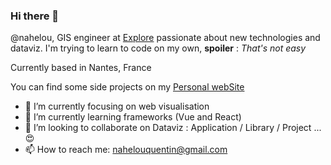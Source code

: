 ### Hi there 👋

@nahelou, GIS engineer at [Explore](https://www.explore.fr/) passionate about new technologies and dataviz. 
I'm trying to learn to code on my own, **spoiler** : *That's not easy*

Currently based in Nantes, France

You can find some side projects on my [Personal webSite](https://nahelou.github.io/)

- 🔭 I’m currently focusing on web visualisation
- 🌱 I’m currently learning frameworks (Vue and React)
- 👯 I’m looking to collaborate on Dataviz : Application / Library / Project ... 😍
- 📫 How to reach me: nahelouquentin@gmail.com
